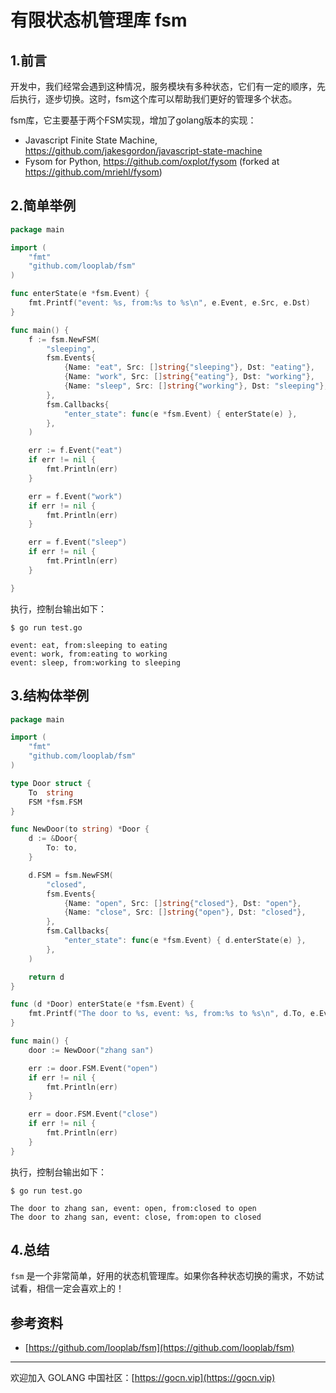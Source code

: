 # 有限状态机管理库 fsm

## 1.前言

开发中，我们经常会遇到这种情况，服务模块有多种状态，它们有一定的顺序，先后执行，逐步切换。这时，fsm这个库可以帮助我们更好的管理多个状态。

fsm库，它主要基于两个FSM实现，增加了golang版本的实现：

- Javascript Finite State Machine, https://github.com/jakesgordon/javascript-state-machine
- Fysom for Python, https://github.com/oxplot/fysom (forked at https://github.com/mriehl/fysom)


## 2.简单举例

```go
package main

import (
	"fmt"
	"github.com/looplab/fsm"
)

func enterState(e *fsm.Event) {
	fmt.Printf("event: %s, from:%s to %s\n", e.Event, e.Src, e.Dst)
}

func main() {
	f := fsm.NewFSM(
		"sleeping",
		fsm.Events{
			{Name: "eat", Src: []string{"sleeping"}, Dst: "eating"},
			{Name: "work", Src: []string{"eating"}, Dst: "working"},
			{Name: "sleep", Src: []string{"working"}, Dst: "sleeping"},
		},
		fsm.Callbacks{
			"enter_state": func(e *fsm.Event) { enterState(e) },
		},
	)

	err := f.Event("eat")
	if err != nil {
		fmt.Println(err)
	}

	err = f.Event("work")
	if err != nil {
		fmt.Println(err)
	}

	err = f.Event("sleep")
	if err != nil {
		fmt.Println(err)
	}

}
```

执行，控制台输出如下：
```
$ go run test.go 

event: eat, from:sleeping to eating
event: work, from:eating to working
event: sleep, from:working to sleeping
```

## 3.结构体举例

```go
package main

import (
	"fmt"
	"github.com/looplab/fsm"
)

type Door struct {
	To  string
	FSM *fsm.FSM
}

func NewDoor(to string) *Door {
	d := &Door{
		To: to,
	}

	d.FSM = fsm.NewFSM(
		"closed",
		fsm.Events{
			{Name: "open", Src: []string{"closed"}, Dst: "open"},
			{Name: "close", Src: []string{"open"}, Dst: "closed"},
		},
		fsm.Callbacks{
			"enter_state": func(e *fsm.Event) { d.enterState(e) },
		},
	)

	return d
}

func (d *Door) enterState(e *fsm.Event) {
	fmt.Printf("The door to %s, event: %s, from:%s to %s\n", d.To, e.Event, e.Src, e.Dst)
}

func main() {
	door := NewDoor("zhang san")

	err := door.FSM.Event("open")
	if err != nil {
		fmt.Println(err)
	}

	err = door.FSM.Event("close")
	if err != nil {
		fmt.Println(err)
	}
}
```

执行，控制台输出如下：
```
$ go run test.go 

The door to zhang san, event: open, from:closed to open
The door to zhang san, event: close, from:open to closed
```

## 4.总结

`fsm` 是一个非常简单，好用的状态机管理库。如果你各种状态切换的需求，不妨试试看，相信一定会喜欢上的！

## 参考资料

* [https://github.com/looplab/fsm](https://github.com/looplab/fsm)

---

欢迎加入 GOLANG 中国社区：[https://gocn.vip](https://gocn.vip)
